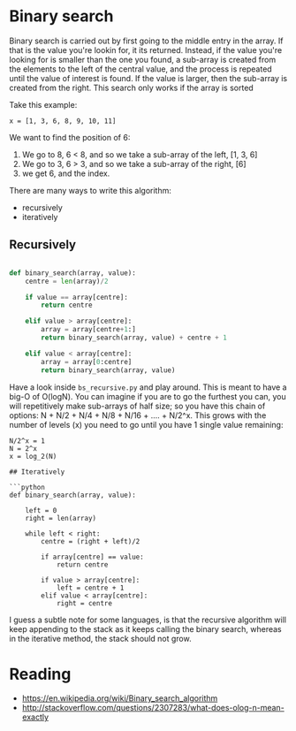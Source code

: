 # Binary search

Binary search is carried out by first going to the middle entry in the array. If that is the value you're lookin for, it its returned. Instead, if the value you're looking for is smaller than the one you found, a sub-array is created from the elements to the left of the central value, and the process is repeated until the value of interest is found. If the value is larger, then the sub-array is created from the right. This search only works if the array is sorted

Take this example:
```
x = [1, 3, 6, 8, 9, 10, 11]
```

We want to find the position of 6:
  1. We go to 8, 6 < 8, and so we take a sub-array of the left, [1, 3, 6]
  2. We go to 3, 6 > 3, and so we take a sub-array of the right, [6]
  3. we get 6, and the index.

There are many ways to write this algorithm:
  * recursively
  * iteratively

## Recursively

```python

def binary_search(array, value):
    centre = len(array)/2

    if value == array[centre]:
        return centre

    elif value > array[centre]:
        array = array[centre+1:]
        return binary_search(array, value) + centre + 1

    elif value < array[centre]:
        array = array[0:centre]
        return binary_search(array, value)
```

Have a look inside `bs_recursive.py` and play around. This is meant to have a big-O of O(logN). You can imagine if you are to go the furthest you can, you will repetitively make sub-arrays of half size; so you have this chain of options: N + N/2 + N/4 + N/8 + N/16 + .... + N/2^x. This grows with the number of levels (x) you need to go until you have 1 single value remaining:
```
N/2^x = 1
N = 2^x
x = log_2(N)

## Iteratively

```python
def binary_search(array, value):

    left = 0
    right = len(array)

    while left < right:
        centre = (right + left)/2

        if array[centre] == value:
            return centre

        if value > array[centre]:
            left = centre + 1
        elif value < array[centre]:
            right = centre
```

I guess a subtle note for some languages, is that the recursive algorithm will keep appending to the stack as it keeps calling the binary search, whereas in the iterative method, the stack should not grow.

# Reading

  * https://en.wikipedia.org/wiki/Binary_search_algorithm
  * http://stackoverflow.com/questions/2307283/what-does-olog-n-mean-exactly
